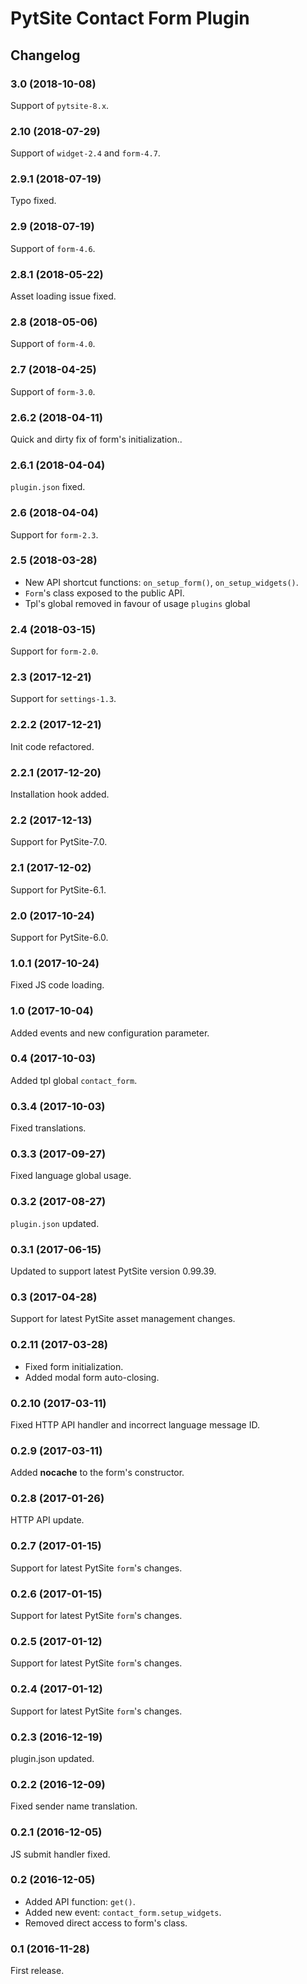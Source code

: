 # PytSite Contact Form Plugin


## Changelog


### 3.0 (2018-10-08)

Support of `pytsite-8.x`.


### 2.10 (2018-07-29)

Support of `widget-2.4` and `form-4.7`.


### 2.9.1 (2018-07-19)

Typo fixed.


### 2.9 (2018-07-19)

Support of `form-4.6`.


### 2.8.1 (2018-05-22)

Asset loading issue fixed.


### 2.8 (2018-05-06)

Support of `form-4.0`.


### 2.7 (2018-04-25)

Support of `form-3.0`.


### 2.6.2 (2018-04-11)

Quick and dirty fix of form's initialization..


### 2.6.1 (2018-04-04)

`plugin.json` fixed.


### 2.6 (2018-04-04)

Support for `form-2.3`.


### 2.5 (2018-03-28)

- New API shortcut functions: `on_setup_form()`, `on_setup_widgets()`.
- `Form`'s class exposed to the public API.
- Tpl's global removed in favour of usage `plugins` global


### 2.4 (2018-03-15)

Support for `form-2.0`.


### 2.3 (2017-12-21)

Support for `settings-1.3`.


### 2.2.2 (2017-12-21)

Init code refactored.


### 2.2.1 (2017-12-20)

Installation hook added.


### 2.2 (2017-12-13)

Support for PytSite-7.0.


### 2.1 (2017-12-02)

Support for PytSite-6.1.


### 2.0 (2017-10-24)

Support for PytSite-6.0.


### 1.0.1 (2017-10-24)

Fixed JS code loading.


### 1.0 (2017-10-04)

Added events and new configuration parameter.


### 0.4 (2017-10-03)

Added tpl global `contact_form`.


### 0.3.4 (2017-10-03)

Fixed translations.


### 0.3.3 (2017-09-27)

Fixed language global usage.


### 0.3.2 (2017-08-27)

`plugin.json` updated.


### 0.3.1 (2017-06-15)

Updated to support latest PytSite version 0.99.39.


### 0.3 (2017-04-28)

Support for latest PytSite asset management changes.


### 0.2.11 (2017-03-28)

- Fixed form initialization.
- Added modal form auto-closing.


### 0.2.10 (2017-03-11)

Fixed HTTP API handler and incorrect language message ID.


### 0.2.9 (2017-03-11)

Added **nocache** to the form's constructor.


### 0.2.8 (2017-01-26)

HTTP API update.


### 0.2.7 (2017-01-15)

Support for latest PytSite `form`'s changes.


### 0.2.6 (2017-01-15)

Support for latest PytSite `form`'s changes.


### 0.2.5 (2017-01-12)

Support for latest PytSite `form`'s changes.


### 0.2.4 (2017-01-12)

Support for latest PytSite `form`'s changes.


### 0.2.3 (2016-12-19)

plugin.json updated.


### 0.2.2 (2016-12-09)

Fixed sender name translation.


### 0.2.1 (2016-12-05)

JS submit handler fixed.


### 0.2 (2016-12-05)

- Added API function: `get()`.
- Added new event: `contact_form.setup_widgets`.
- Removed direct access to form's class.


### 0.1 (2016-11-28)

First release.
